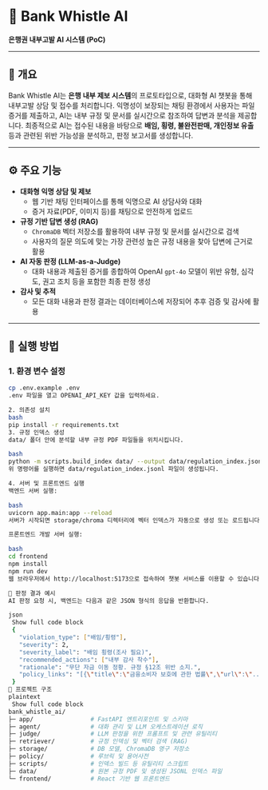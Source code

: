 # 🚨 Bank Whistle AI

**은행권 내부고발 AI 시스템 (PoC)**

---

## 📌 개요
Bank Whistle AI는 **은행 내부 제보 시스템**의 프로토타입으로, 대화형 AI 챗봇을 통해 내부고발 상담 및 접수를 처리합니다.
익명성이 보장되는 채팅 환경에서 사용자는 파일 증거를 제출하고, AI는 내부 규정 및 문서를 실시간으로 참조하여 답변과 분석을 제공합니다.
최종적으로 AI는 접수된 내용을 바탕으로 **배임, 횡령, 불완전판매, 개인정보 유출** 등과 관련된 위반 가능성을 분석하고, 판정 보고서를 생성합니다.

---

## ⚙️ 주요 기능
- **대화형 익명 상담 및 제보**
  - 웹 기반 채팅 인터페이스를 통해 익명으로 AI 상담사와 대화
  - 증거 자료(PDF, 이미지 등)를 채팅으로 안전하게 업로드
- **규정 기반 답변 생성 (RAG)**
  - `ChromaDB` 벡터 저장소를 활용하여 내부 규정 및 문서를 실시간으로 검색
  - 사용자의 질문 의도에 맞는 가장 관련성 높은 규정 내용을 찾아 답변에 근거로 활용
- **AI 자동 판정 (LLM-as-a-Judge)**
  - 대화 내용과 제출된 증거를 종합하여 OpenAI `gpt-4o` 모델이 위반 유형, 심각도, 권고 조치 등을 포함한 최종 판정 생성
- **감사 및 추적**
  - 모든 대화 내용과 판정 결과는 데이터베이스에 저장되어 추후 검증 및 감사에 활용

---

## 🚀 실행 방법

### 1. 환경 변수 설정
```bash
cp .env.example .env
.env 파일을 열고 OPENAI_API_KEY 값을 입력하세요.

2. 의존성 설치
bash
pip install -r requirements.txt
3. 규정 인덱스 생성
data/ 폴더 안에 분석할 내부 규정 PDF 파일들을 위치시킵니다.

bash
python -m scripts.build_index data/ --output data/regulation_index.jsonl
위 명령어를 실행하면 data/regulation_index.jsonl 파일이 생성됩니다.

4. 서버 및 프론트엔드 실행
백엔드 서버 실행:

bash
uvicorn app.main:app --reload
서버가 시작되면 storage/chroma 디렉터리에 벡터 인덱스가 자동으로 생성 또는 로드됩니다. 기본 API 주소: http://localhost:8000/docs

프론트엔드 개발 서버 실행:

bash
cd frontend
npm install
npm run dev
웹 브라우저에서 http://localhost:5173으로 접속하여 챗봇 서비스를 이용할 수 있습니다.

📝 판정 결과 예시
AI 판정 요청 시, 백엔드는 다음과 같은 JSON 형식의 응답을 반환합니다.

json
 Show full code block 
 {
   "violation_type": ["배임/횡령"],
   "severity": 2,
   "severity_label": "배임 횡령(조사 필요)",
   "recommended_actions": ["내부 감사 착수"],
   "rationale": "무단 자금 이동 정황. 규정 §12조 위반 소지.",
   "policy_links": "[{\"title\":\"금융소비자 보호에 관한 법률\",\"url\":\"...\"}]"
 }
📂 프로젝트 구조
plaintext
 Show full code block 
bank_whistle_ai/
├─ app/                # FastAPI 엔트리포인트 및 스키마
├─ agent/              # 대화 관리 및 LLM 오케스트레이션 로직
├─ judge/              # LLM 판정을 위한 프롬프트 및 관련 유틸리티
├─ retriever/          # 규정 인덱싱 및 벡터 검색 (RAG)
├─ storage/            # DB 모델, ChromaDB 영구 저장소
├─ policy/             # 루브릭 및 용어사전
├─ scripts/            # 인덱스 빌드 등 유틸리티 스크립트
├─ data/               # 원본 규정 PDF 및 생성된 JSONL 인덱스 파일
└─ frontend/           # React 기반 웹 프론트엔드



